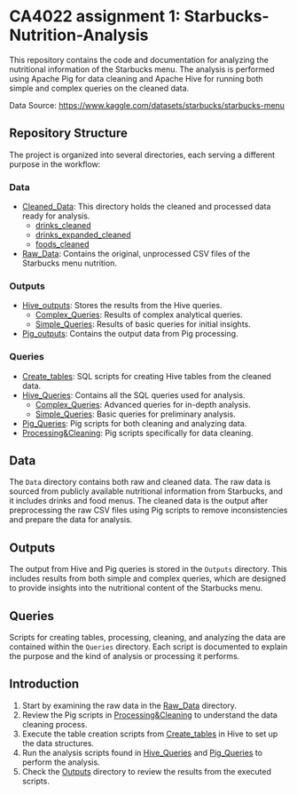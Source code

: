 # CA4022 assignment 1: Starbucks-Nutrition-Analysis

This repository contains the code and documentation for analyzing the nutritional information of the Starbucks menu. The analysis is performed using Apache Pig for data cleaning and Apache Hive for running both simple and complex queries on the cleaned data.

Data Source: https://www.kaggle.com/datasets/starbucks/starbucks-menu

## Repository Structure

The project is organized into several directories, each serving a different purpose in the workflow:


### Data
- [Cleaned_Data](./Data/Cleaned_Data): This directory holds the cleaned and processed data ready for analysis.
  - [drinks_cleaned](./Data/Cleaned_Data/drinks_cleaned)
  - [drinks_expanded_cleaned](./Data/Cleaned_Data/drinks_expanded_cleaned)
  - [foods_cleaned](./Data/Cleaned_Data/foods_cleaned)
- [Raw_Data](./Data/Raw_data): Contains the original, unprocessed CSV files of the Starbucks menu nutrition.


### Outputs

- [Hive_outputs](./Outputs/Hive_outputs): Stores the results from the Hive queries.
  - [Complex_Queries](./Outputs/Hive_outputs/Complex_Queries): Results of complex analytical queries.
  - [Simple_Queries](./Outputs/Hive_outputs/Simple_Queries): Results of basic queries for initial insights.
- [Pig_outputs](./Outputs/Pig_outputs): Contains the output data from Pig processing.

### Queries

- [Create_tables](./Queries/Create_tables): SQL scripts for creating Hive tables from the cleaned data. 
- [Hive_Queries](./Queries/Hive_Queries): Contains all the SQL queries used for analysis. 
  - [Complex_Queries](./Queries/Hive_Queries/Complex_Queries): Advanced queries for in-depth analysis. 
  - [Simple_Queries](./Queries/Hive_Queries/Simple_Queries): Basic queries for preliminary analysis. 
- [Pig_Queries](./Queries/Pig_Queries): Pig scripts for both cleaning and analyzing data. 
- [Processing&Cleaning](./Queries/Processing&Cleaning): Pig scripts specifically for data cleaning. 

## Data

The `Data` directory contains both raw and cleaned data. The raw data is sourced from publicly available nutritional information from Starbucks, and it includes drinks and food menus. The cleaned data is the output after preprocessing the raw CSV files using Pig scripts to remove inconsistencies and prepare the data for analysis.

## Outputs

The output from Hive and Pig queries is stored in the `Outputs` directory. This includes results from both simple and complex queries, which are designed to provide insights into the nutritional content of the Starbucks menu.

## Queries

Scripts for creating tables, processing, cleaning, and analyzing the data are contained within the `Queries` directory. Each script is documented to explain the purpose and the kind of analysis or processing it performs.

## Introduction

1. Start by examining the raw data in the [Raw_Data](./Data/Raw_data) directory.
2. Review the Pig scripts in [Processing&Cleaning](./Queries/Processing&Cleaning) to understand the data cleaning process.
3. Execute the table creation scripts from [Create_tables](./Queries/Create_tables) in Hive to set up the data structures.
4. Run the analysis scripts found in [Hive_Queries](./Queries/Hive_Queries) and [Pig_Queries](./Queries/Pig_Queries) to perform the analysis.
5. Check the [Outputs](./Outputs) directory to review the results from the executed scripts.
